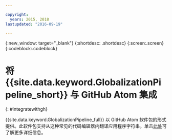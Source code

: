 ```yaml
---

copyright:
  years: 2015, 2018
lastupdated: "2016-09-19"

---
```


{:new_window: target="_blank"}
{:shortdesc: .shortdesc}
{:screen:.screen}
{:codeblock:.codeblock}

# 将 {{site.data.keyword.GlobalizationPipeline_short}} 与 GitHub Atom 集成
{: #integratewithgh}

{{site.data.keyword.GlobalizationPipeline_full}} 以 GitHub Atom 软件包的形式提供。此软件包支持从这种常见的代码编辑器内翻译应用程序字符串。单击[此处](https://atom.io/packages/gp-atom)可了解更多详细信息。
